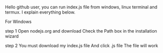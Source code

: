 Hello github user, you can run index.js file from windows, linux terminal and termux. I explain everything below.


For Windows

step 1
Open nodejs.org and download
Check the Path box in the installation wizard

step 2
You must download my index.js file
And click .js file
The file will work
